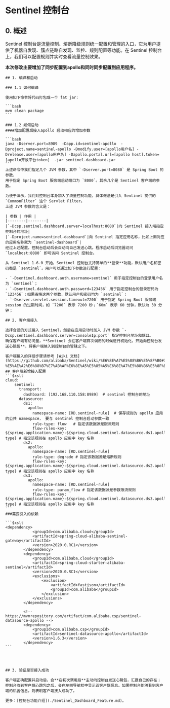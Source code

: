 # Sentinel 控制台

## 0. 概述

Sentinel 控制台是流量控制、熔断降级规则统一配置和管理的入口，它为用户提供了机器自发现、簇点链路自发现、监控、规则配置等功能。在 Sentinel 控制台上，我们可以配置规则并实时查看流量控制效果。

**本次修改主要增加了同步配置到apollo和同时同步配置到应用程序。**
````
## 1. 编译和启动

### 1.1 如何编译

使用如下命令将代码打包成一个 fat jar:

```bash
mvn clean package
```

### 1.2 如何启动
####增加配置后接入apollo 启动相应的增加参数

```bash
java -Dserver.port=8989  -Dapp.id=sentinel-apollo  -Dproject.name=sentinel-apollo -Dmodify.user=[apollo用户名] -Drelease.user=[apollo用户名] -Dapollo.portal.url=[apollo host].token=[apollo开放平台token]  -jar sentinel-dashboard.jar
```
上述命令中我们指定几个 JVM 参数，其中 `-Dserver.port=8080` 是 Spring Boot 的参数，
用于指定 Spring Boot 服务端启动端口为 `8080`。其余几个是 Sentinel 客户端的参数。

为便于演示，我们对控制台本身加入了流量控制功能，具体做法是引入 Sentinel 提供的 `CommonFilter` 这个 Servlet Filter。
上述 JVM 参数的含义是：

| 参数 | 作用 |
|--------|--------|
|`-Dcsp.sentinel.dashboard.server=localhost:8080`|向 Sentinel 接入端指定控制台的地址|
|`-Dproject.name=sentinel-dashboard`|向 Sentinel 指定应用名称，比如上面对应的应用名称就为 `sentinel-dashboard`|
经过上述配置，控制台启动后会自动向自己发送心跳。程序启动后浏览器访问 `localhost:8080` 即可访问 Sentinel 控制台。

从 Sentinel 1.6.0 开始，Sentinel 控制台支持简单的**登录**功能，默认用户名和密码都是 `sentinel`。用户可以通过如下参数进行配置：

- `-Dsentinel.dashboard.auth.username=sentinel` 用于指定控制台的登录用户名为 `sentinel`；
- `-Dsentinel.dashboard.auth.password=123456` 用于指定控制台的登录密码为 `123456`；如果省略这两个参数，默认用户和密码均为 `sentinel`；
- `-Dserver.servlet.session.timeout=7200` 用于指定 Spring Boot 服务端 session 的过期时间，如 `7200` 表示 7200 秒；`60m` 表示 60 分钟，默认为 30 分钟；

## 2. 客户端接入

选择合适的方式接入 Sentinel，然后在应用启动时加入 JVM 参数 `-Dcsp.sentinel.dashboard.server=consoleIp:port` 指定控制台地址和端口。
确保客户端有访问量，**Sentinel 会在客户端首次调用的时候进行初始化，开始向控制台发送心跳包**，将客户端纳入到控制台的管辖之下。

客户端接入的详细步骤请参考 [Wiki 文档](https://github.com/alibaba/Sentinel/wiki/%E6%8E%A7%E5%88%B6%E5%8F%B0#3-%E5%AE%A2%E6%88%B7%E7%AB%AF%E6%8E%A5%E5%85%A5%E6%8E%A7%E5%88%B6%E5%8F%B0)。
## 客户端新增接入配置
```$xslt
cloud:
    sentinel:
      transport:
        dashboard: [192.168.110.158:8989]  # sentinel 控制台的地址
      datasource:
        ds1:
          apollo:
            namespace-name: [RD.sentinel-rule]  # 保存规则的 apollo 应用的公共 namespace， 要与 sentinel 控制台启动参数一致
            rule-type: flow   # 指定该数据源是限流规则
            flow-rules-key: ${spring.application.name}-${spring.cloud.sentinel.datasource.ds1.apollo.rule-type} # 指定该规则在 apollo 应用中 key 名称
        ds2:
          apollo:
            namespace-name: [RD.sentinel-rule]
            rule-type: degrade # 指定该数据源是熔断规则
            flow-rules-key: ${spring.application.name}-${spring.cloud.sentinel.datasource.ds2.apollo.rule-type} # 指定该规则在 apollo 应用中 key 名称
        ds3:
          apollo:
            namespace-name: [RD.sentinel-rule]
            rule-type: param_flow # 指定该数据源是参数限流规则
            flow-rules-key: ${spring.application.name}-${spring.cloud.sentinel.datasource.ds3.apollo.rule-type} # 指定该规则在 apollo 应用中 key 名称
```
###需要引入的依赖

```$xslt
<dependency>
            <groupId>com.alibaba.cloud</groupId>
            <artifactId>spring-cloud-alibaba-sentinel-gateway</artifactId>
            <version>2020.0.RC1</version>
        </dependency>
        <dependency>
            <groupId>com.alibaba.cloud</groupId>
            <artifactId>spring-cloud-starter-alibaba-sentinel</artifactId>
            <version>2020.0.RC1</version>
            <exclusions>
                <exclusion>
                    <artifactId>fastjson</artifactId>
                    <groupId>com.alibaba</groupId>
                </exclusion>
            </exclusions>
        </dependency>

        <!-- https://mvnrepository.com/artifact/com.alibaba.csp/sentinel-datasource-apollo -->
        <dependency>
            <groupId>com.alibaba.csp</groupId>
            <artifactId>sentinel-datasource-apollo</artifactId>
            <version>1.6.3</version>
        </dependency>
```




## 3. 验证是否接入成功

客户端正确配置并启动后，会**在初次调用后**主动向控制台发送心跳包，汇报自己的存在；
控制台收到客户端心跳包之后，会在左侧导航栏中显示该客户端信息。如果控制台能够看到客户端的机器信息，则表明客户端接入成功了。

更多：[控制台功能介绍](./Sentinel_Dashboard_Feature.md)。